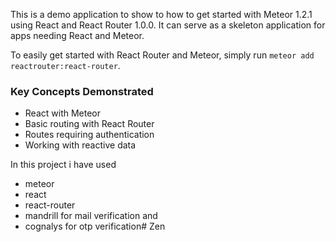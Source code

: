 This is a demo application to show to how to get started with Meteor 1.2.1 using React and React Router 1.0.0. It can serve as a skeleton application for apps needing React and Meteor.

To easily get started with React Router and Meteor, simply run `meteor add reactrouter:react-router`.

### Key Concepts Demonstrated ###
* React with Meteor
* Basic routing with React Router
* Routes requiring authentication
* Working with reactive data


In this project i have used 
* meteor
* react
* react-router
* mandrill for mail verification and 
* cognalys for otp verification# Zen
